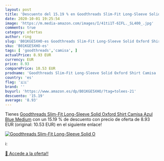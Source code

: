 ```yaml
---
layout: post
title: 'Descuento del 15.19 % en Goodthreads Slim-Fit Long-Sleeve Solid O'
date: 2020-10-01 19:25:54
image: 'https://m.media-amazon.com/images/I/41ti1T-6IFL._SL400_.jpg'
comments: true
category: ofertas
author: ring
slug: 'B01KGE5XHO-es Goodthreads Slim-Fit Long-Sleeve Solid Oxford Shirt Camisa...'
sku: 'B01KGE5XHO-es'
tags: [ 'goodthreads','camisa', ]
actualPrice: 8.93 EUR
currency: EUR
price: 8.93
comparePrice: 10.53 EUR
prodname: 'Goodthreads Slim-Fit Long-Sleeve Solid Oxford Shirt Camisa  Azul  Blue   Medium'
country: 'es'
flag: '🇪🇸'
brand: ''
buyurl: 'https://www.amazon.es/dp/B01KGE5XHO/?tag=tolees-21'
descuento: '15.19'
average: '8.93'
---
```


Tienes [Goodthreads Slim-Fit Long-Sleeve Solid Oxford Shirt Camisa  Azul  Blue   Medium](https://www.amazon.es/dp/B01KGE5XHO/?tag=tolees-21) con un 15.19 % de descuento con precio de oferta de 8.93 EUR (original: 10.53 EUR) en el siguiente enlace!

[![Goodthreads Slim-Fit Long-Sleeve Solid O](https://m.media-amazon.com/images/I/41ti1T-6IFL._SL400_.jpg)](https://www.amazon.es/dp/B01KGE5XHO/?tag=tolees-21)

ℹ️:


[🛒 Accede a la oferta!!](https://www.amazon.es/dp/B01KGE5XHO/?tag=tolees-21)
